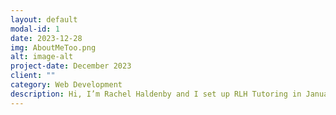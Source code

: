 ```yaml
---
layout: default
modal-id: 1
date: 2023-12-28
img: AboutMeToo.png
alt: image-alt
project-date: December 2023
client: ""
category: Web Development
description: Hi, I’m Rachel Haldenby and I set up RLH Tutoring in January 2023 after gaining 19 years maths teaching experience teaching up to A level in a variety of Comprehensive and Grammar schools across Yorkshire and Lincolnshire. I have proven results in school and with all the children I have tutored over the last 20 years, both in improving confidence and in grade outcomes as my testimonials page will attest to. <p> From a teaching and academic background perspective, I have a first-class degree in Mathematics with European Studies from The University of Sussex (1995) and PGCE from Leeds University (2005) alongside my Qualified Teaching Status Certificate gained in 2006. I originally qualified as a Chartered Accountant working at companies including PwC, Skipton Building Society and Virgin Media before being able to embark on a career in education, my true passion. Having real world experience allows me to also give students practical learning tips. </p>  My passion comes from really enjoying helping people build their confidence, understand how important problem-solving skills are in life (not just in maths!) and to blossom in all that they do, allowing them to have as many choices as possible as they start out in their careers after school and University.  Sessions are much more than just maths - each child has differing reasons for wanting maths tuition and has different skills and areas that we need to work on. Having worked with hundreds of children I am able to quickly identify these specific needs, ensuring explanations are at the right level, support is given at the right time and that we work together to ensure the right balance of support and challenge is given and good progress occurs.  I believe a key to success is ensuring children are having fun and learning at the same time. Getting to know each child and being able to relate to them on their level is important and will ensure they look forward to their maths sessions, whether it’s to gain a grade 4 at GCSE or an A* at A level. Gauging how a child’s day has gone and whether they need a more challenging session or a recap lesson to build confidence or answer some queries in a particular topic are all part of the service to maximise success.  Children in exam years are coached through the whole process so they know what to expect at each stage. As a result, anxiety is reduced and they are able to show themselves in their best light at exam time. This goes for parents too; it has often been a long time since they were at school so talking them through the process and ways in which to support their child at home, for what can be quite a daunting time, is an important part of my role, along with advice on how to navigate post 16 or 18 pathways. As a parent of children with ADHD and ASD and having taught many students with varying specific educational needs, I understand the difficulties that can sometimes arise and have the skills and sensitivity to work around this so that children can progress in the way that suits them best, whether that be more active sessions, giving time and space to process information, regular breaks, or specific coloured paper. We are all vastly different people, this is what makes us so fascinating, and this is why my offering is always bespoke to each individual student.
---
```

